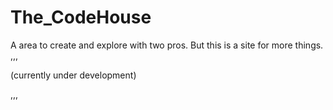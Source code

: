 # The_CodeHouse
A area to create and explore with two pros.
But this is a site for more things. 
,,,

(currently under development)

,,,

